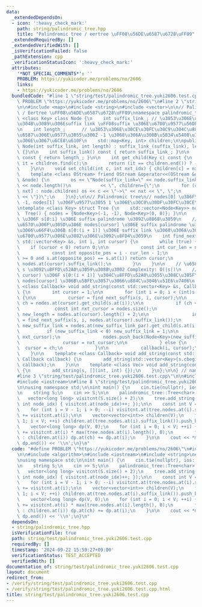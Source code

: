 ```yaml
---
data:
  _extendedDependsOn:
  - icon: ':heavy_check_mark:'
    path: string/palindromic_tree.hpp
    title: "Palindromic tree / eertree \uFF08\u56DE\u6587\u6728\uFF09"
  _extendedRequiredBy: []
  _extendedVerifiedWith: []
  _isVerificationFailed: false
  _pathExtension: cpp
  _verificationStatusIcon: ':heavy_check_mark:'
  attributes:
    '*NOT_SPECIAL_COMMENTS*': ''
    PROBLEM: https://yukicoder.me/problems/no/2606
    links:
    - https://yukicoder.me/problems/no/2606
  bundledCode: "#line 1 \"string/test/palindromic_tree.yuki2606.test.cpp\"\n#define\
    \ PROBLEM \"https://yukicoder.me/problems/no/2606\"\n#line 2 \"string/palindromic_tree.hpp\"\
    \n\n#include <map>\n#include <string>\n#include <vector>\n\n// Palindromic tree\
    \ / Eertree \uFF08\u56DE\u6587\u6728\uFF09\nnamespace palindromic_tree {\n\ntemplate\
    \ <class Key> class Node {\n    int suffix_link_; // \u3053\u306E\u30CE\u30FC\u30C9\
    \u304B\u3089\u306Esuffix link \uFF08suffix \u306E\u6700\u9577\u56DE\u6587\uFF09\
    \n    int length_;      // \u3053\u306E\u30CE\u30FC\u30C9\u304C\u8868\u3059\u56DE\
    \u6587\u306E\u9577\u3055\u3002 -1 \u3068\u306A\u308B\u5834\u5408\u3082\u3042\u308B\
    \u306E\u3067\u6CE8\u610F\n    std::map<Key, int> children;\n\npublic:\n    explicit\
    \ Node(int suffix_link, int length) : suffix_link_(suffix_link), length_(length)\
    \ {}\n\n    int suffix_link() const { return suffix_link_; }\n\n    int length()\
    \ const { return length_; }\n\n    int get_child(Key c) const {\n        auto\
    \ it = children.find(c);\n        return (it == children.end()) ? -1 : it->second;\n\
    \    }\n\n    void set_child(int c, int nxt_idx) { children[c] = nxt_idx; }\n\n\
    \    template <class OStream> friend OStream &operator<<(OStream &os, const Node\
    \ &node) {\n        os << \"Node(suffix_link=\" << node.suffix_link() << \", length=\"\
    \ << node.length()\n           << \", children={\";\n        for (const auto &[c,\
    \ nxt] : node.children) os << c << \"->\" << nxt << \", \";\n        return os\
    \ << \"})\";\n    }\n};\n\n// Palindromic tree\n// nodes[0] \u306F\u9577\u3055\
    \ -1, nodes[1] \u306F\u9577\u3055 1 \u306E\u30C0\u30DF\u30FC\u30CE\u30FC\u30C9\
    \ntemplate <class Key> struct Tree {\n    std::vector<Node<Key>> nodes;\n\n  \
    \  Tree() { nodes = {Node<Key>(-1, -1), Node<Key>(0, 0)}; }\n\n    // nodes[cursor]\
    \ \u306F s[0:i] \u306E suffix palindrome \u3092\u8868\u3059\n    // \u672C\u95A2\
    \u6570\u306F\u305D\u306E nodes[cursor] \u306E suffix palindrome \u3067\u3042\u3063\
    \u3066\u66F4\u306B s[0:(i + 1)] \u306E suffix link \u3068\u306A\u308A\u3046\u308B\
    \u6700\u9577\u306E\u3082\u306E\u3092\u8FD4\u3059\n    int find_next_suffix(const\
    \ std::vector<Key> &s, int i, int cursor) {\n        while (true) {\n        \
    \    if (cursor < 0) return 0;\n\n            const int cur_len = nodes.at(cursor).length();\n\
    \            const int opposite_pos = i - cur_len - 1;\n            if (opposite_pos\
    \ >= 0 and s.at(opposite_pos) == s.at(i)) return cursor;\n            cursor =\
    \ nodes.at(cursor).suffix_link();\n        }\n    }\n\n    // \u6587\u5B57\u5217\
    \ s \u3092\u8FFD\u52A0\u3059\u308B\u3002 Complexity: O(|s|)\n    // callback(i,\
    \ cursor) \u306F s[0:(i + 1)] \u304C\u8FFD\u52A0\u3055\u308C\u305F\u5F8C\u306E\
    \ nodes[cursor] \u306B\u5BFE\u3057\u3066\u884C\u3046\u51E6\u7406\n    template\
    \ <class Callback> void add_string(const std::vector<Key> &s, Callback callback)\
    \ {\n        int cursor = 1;\n\n        for (int i = 0; i < (int)s.size(); ++i)\
    \ {\n\n            cursor = find_next_suffix(s, i, cursor);\n\n            int\
    \ ch = nodes.at(cursor).get_child(s.at(i));\n\n            if (ch < 0) {\n   \
    \             const int nxt_cursor = nodes.size();\n                const int\
    \ new_length = nodes.at(cursor).length() + 2;\n\n                int new_suffix_link_par\
    \ = find_next_suffix(s, i, nodes.at(cursor).suffix_link());\n                int\
    \ new_suffix_link = nodes.at(new_suffix_link_par).get_child(s.at(i));\n      \
    \          if (new_suffix_link < 0) new_suffix_link = 1;\n\n                nodes.at(cursor).set_child(s.at(i),\
    \ nxt_cursor);\n                nodes.push_back(Node<Key>(new_suffix_link, new_length));\n\
    \                cursor = nxt_cursor;\n\n            } else {\n              \
    \  cursor = ch;\n            }\n\n            callback(i, cursor);\n        }\n\
    \    }\n\n    template <class Callback> void add_string(const std::string &s,\
    \ Callback callback) {\n        add_string(std::vector<Key>{s.cbegin(), s.cend()},\
    \ callback);\n    }\n\n    template <class Vec> void add_string(const Vec &s)\
    \ {\n        add_string(s, [](int, int) {});\n    }\n};\n\n} // namespace palindromic_tree\n\
    #line 3 \"string/test/palindromic_tree.yuki2606.test.cpp\"\n\n#include <algorithm>\n\
    #include <iostream>\n#line 8 \"string/test/palindromic_tree.yuki2606.test.cpp\"\
    \n\nusing namespace std;\n\nint main() {\n    cin.tie(nullptr), ios::sync_with_stdio(false);\n\
    \n    string S;\n    cin >> S;\n\n    palindromic_tree::Tree<char> tree;\n\n \
    \   vector<long long> visitcnt(S.size() + 2);\n    tree.add_string(S, [&](int,\
    \ int node_idx) { visitcnt.at(node_idx)++; });\n\n    const int V = tree.nodes.size();\n\
    \    for (int i = V - 1; i > 0; --i) visitcnt.at(tree.nodes.at(i).suffix_link())\
    \ += visitcnt.at(i);\n\n    vector<vector<int>> children(V);\n    for (int i =\
    \ 1; i < V; ++i) children.at(tree.nodes.at(i).suffix_link()).push_back(i);\n\n\
    \    vector<long long> dp(V, 0);\n    for (int i = 0; i < V; ++i) {\n        dp.at(i)\
    \ += visitcnt.at(i) * max(tree.nodes.at(i).length(), 0);\n        for (int ch\
    \ : children.at(i)) dp.at(ch) += dp.at(i);\n    }\n\n    cout << *max_element(dp.begin(),\
    \ dp.end()) << '\\n';\n}\n"
  code: "#define PROBLEM \"https://yukicoder.me/problems/no/2606\"\n#include \"../palindromic_tree.hpp\"\
    \n\n#include <algorithm>\n#include <iostream>\n#include <string>\n#include <vector>\n\
    \nusing namespace std;\n\nint main() {\n    cin.tie(nullptr), ios::sync_with_stdio(false);\n\
    \n    string S;\n    cin >> S;\n\n    palindromic_tree::Tree<char> tree;\n\n \
    \   vector<long long> visitcnt(S.size() + 2);\n    tree.add_string(S, [&](int,\
    \ int node_idx) { visitcnt.at(node_idx)++; });\n\n    const int V = tree.nodes.size();\n\
    \    for (int i = V - 1; i > 0; --i) visitcnt.at(tree.nodes.at(i).suffix_link())\
    \ += visitcnt.at(i);\n\n    vector<vector<int>> children(V);\n    for (int i =\
    \ 1; i < V; ++i) children.at(tree.nodes.at(i).suffix_link()).push_back(i);\n\n\
    \    vector<long long> dp(V, 0);\n    for (int i = 0; i < V; ++i) {\n        dp.at(i)\
    \ += visitcnt.at(i) * max(tree.nodes.at(i).length(), 0);\n        for (int ch\
    \ : children.at(i)) dp.at(ch) += dp.at(i);\n    }\n\n    cout << *max_element(dp.begin(),\
    \ dp.end()) << '\\n';\n}\n"
  dependsOn:
  - string/palindromic_tree.hpp
  isVerificationFile: true
  path: string/test/palindromic_tree.yuki2606.test.cpp
  requiredBy: []
  timestamp: '2024-09-22 15:59:27+09:00'
  verificationStatus: TEST_ACCEPTED
  verifiedWith: []
documentation_of: string/test/palindromic_tree.yuki2606.test.cpp
layout: document
redirect_from:
- /verify/string/test/palindromic_tree.yuki2606.test.cpp
- /verify/string/test/palindromic_tree.yuki2606.test.cpp.html
title: string/test/palindromic_tree.yuki2606.test.cpp
---
```

